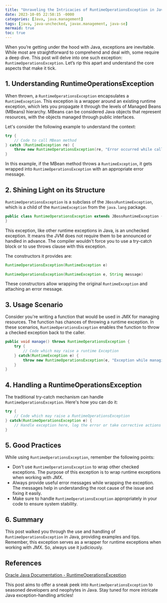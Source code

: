 ```yaml
---
title: "Unraveling the Intricacies of RuntimeOperationsException in Java"
date: 2023-10-05 22:58:15 -0000
categories: [Java, java.management]
tags: [java, java-unchecked, javax.management, java-se]
mermaid: true
toc: true
---
```



When you’re getting under the hood with Java, exceptions are inevitable. While most are straightforward to comprehend and deal with, some require a deep dive. This post will delve into one such exception: `RuntimeOperationsException`. Let’s rip this apart and understand the core aspects that make it tick.

## 1. Understanding RuntimeOperationsException

When thrown, a `RuntimeOperationsException` encapsulates a `RuntimeException`. This exception is a wrapper around an existing runtime exception, which lets you propagate it through the levels of Managed Beans (MBeans) hierarchy. MBeans can be considered Java objects that represent resources, with the objects managed through public interfaces.

Let's consider the following example to understand the context:

```java
try {
    // Code to call MBean method
} catch (RuntimeException re) {
    throw new RuntimeOperationsException(re, "Error occurred while calling MBean method");
}
```

In this example, if the MBean method throws a `RuntimeException`, it gets wrapped into `RuntimeOperationsException` with an appropriate error message.

## 2. Shining Light on its Structure

`RuntimeOperationsException` is a subclass of the `JBossRuntimeException`, which is a child of the `RuntimeException` from the `java.lang` package.

```java
public class RuntimeOperationsException extends JBossRuntimeException {
}
```

This exception, like other runtime exceptions in Java, is an unchecked exception. It means the JVM does not require them to be announced or handled in advance. The compiler wouldn't force you to use a try-catch block or to use throws clause with this exception.

The constructors it provides are:

```java
RuntimeOperationsException(RuntimeException e)
 
RuntimeOperationsException(RuntimeException e, String message)
```

These constructors allow wrapping the original `RuntimeException` and attaching an error message.

## 3. Usage Scenario

Consider you're writing a function that would be used in JMX for managing resources. The function has chances of throwing a runtime exception. In these scenarios, `RuntimeOperationsException` enables the function to throw a checked exception back to the caller.

```java
public void manage() throws RuntimeOperationsException {
    try {
        // Code which may raise a runtime Exception
    } catch(RuntimeException e) {
        throw new RuntimeOperationsException(e, "Exception while managing resources");
    }
}
```

## 4. Handling a RuntimeOperationsException

The traditional try-catch mechanism can handle `RuntimeOperationsException`. Here's how you can do it:

```java
try {
    // Code which may raise a RuntimeOperationsException
} catch(RuntimeOperationsException e) {
    // Handle exception here, log the error or take corrective actions
}
```

## 5. Good Practices

While using `RuntimeOperationsException`, remember the following points:

- Don't use `RuntimeOperationsException` to wrap other checked exceptions. The purpose of this exception is to wrap runtime exceptions when working with JMX.
- Always provide useful error messages while wrapping the exception. The messages help in understanding the root cause of the issue and fixing it easily.
- Make sure to handle `RuntimeOperationsException` appropriately in your code to ensure system stability.

## 6. Summary

This post walked you through the use and handling of `RuntimeOperationsException` in Java, providing examples and tips. Remember, this exception serves as a wrapper for runtime exceptions when working with JMX. So, always use it judiciously.

## References

[Oracle Java Documentation - RuntimeOperationsException](https://docs.oracle.com/javase/7/docs/api/javax/management/RuntimeOperationsException.html)

This post aims to offer a sneak peek into `RuntimeOperationsException` to seasoned developers and neophytes in Java. Stay tuned for more intricate Java exception-handling articles!

